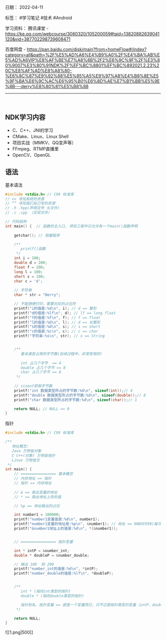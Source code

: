 日期： 2022-04-11

标签： #学习笔记 #技术 #Android 

学习资料： 
腾讯课堂 - https://ke.qq.com/webcourse/3060320/105200059#taid=13820882639041120&vid=387702298739608471

百度网盘 - https://pan.baidu.com/disk/main?from=homeFlow#/index?category=all&path=%2F%E5%AD%A6%E4%B9%A0%2F%E4%BA%AB%E5%AD%A6VIP%E8%AF%BE%E7%A8%8B%2F2%E6%9C%9F%2F%E3%80%9007%E3%80%91NDK%2F%EF%BC%8801%EF%BC%892021.2.23%20C%E8%AF%AD%E8%A8%80-%E6%8C%87%E9%92%88%E5%85%A5%E9%97%A8%E4%B8%8E%E5%9F%BA%E6%9C%AC%E6%95%B0%E6%8D%AE%E7%B1%BB%E5%9E%8B---derry%E8%80%81%E5%B8%88

---
<br>

## NDK学习内容
- C、C++、JNI的学习
- CMake、Linux、Linux Shell
- 项目实战（MMKV、QQ变声等）
- FFmpeg、RTMP直播里
- OpenCV、OpenGL


## 语法
基本语法
```c
#include <stdio.h> // C99 标准库
// <> 寻找系统的资源
// “” 寻找我们自己写的资源
// .h .hpp(声明文件 头文件)
// .c .cpp （实现文件）

// 代码结构
int main() {  // 函数的主入口, 项目工程中只允许有一个main()函数声明
    
    getchar(); // 阻塞程序

	/**
	   printf()函数
	 */
	int i = 100;
    double d = 200;
    float f = 200;
    long l = 100;
    short s = 100;
    char c = 'd';
    
    // 字符串
    char * str = "Derry";

    // 不能随便打印，需要对应的占位符
    printf("i的值是:%d\n", i); // d == 整形
    printf("d的值是:%lf\n", d); // lf == long float
    printf("f的值是:%f\n", f); // f == float
    printf("l的值是:%d\n", l); // d == 长整形
    printf("s的值是:%d\n", s); // s == short
    printf("c的值是:%c\n", c); // c == char
    printf("字符串:%s\n", str); // s == String


	/**
       基本类型占用的字节数(后续过程中，非常常用的) 
       
       int 占几个字节  == 4
       double 占几个字节 == 8
       char 占几个字节 == 8
     */
    
    // sizeof获取字节数
    printf("int 数据类型所占的字节数:%d\n", sizeof(int));// 4
    printf("double 数据类型所占的字节数:%d\n", sizeof(double));// 8
    printf("char 数据类型所占的字节数:%d\n", sizeof(char));// 1

    return NULL; // NULL == 0
}
```

指针
```c
#include <stdio.h> // C99 标准库

/**
   地址概念: 
   Java 万物皆对象
   C C++(对象) 万物皆指针
   Linux 万物皆文
 */
int main() {
	// ================ 基本概念
    // 内存地址 == 指针
    // 指针 == 内存地址
    
    // & == 取出变量的地址
    // * == 取出地址上存的值

	// %p == 地址输出的占位

    int number1 = 100000;
    printf("number1变量值是:%d\n", number1);
    printf("number1变量的地址是:%p\n", &number1); // 地址 == 00B3FE90(每次运行都会变)
    printf("&number1地址上的值是:%d\n", *(&number1));


    // ================ 指针变量

    int * intP = &number_int;
    double * doubleP = &number_double;

    // 输出 100  和 200
    printf("number_int的值是:%d\n", *intP);
    printf("number_double的值是:%lf\n", *doubleP);


    /**       
       int * (指向int类型的指针) 
       double * (指向double类型的指针) 

       指针别名、指针变量 == 就是一个变量而已，只不过是指针类型的变量（intP、doubleP）       
     */

    return NULL;
}
```
![[1.png|500]]

